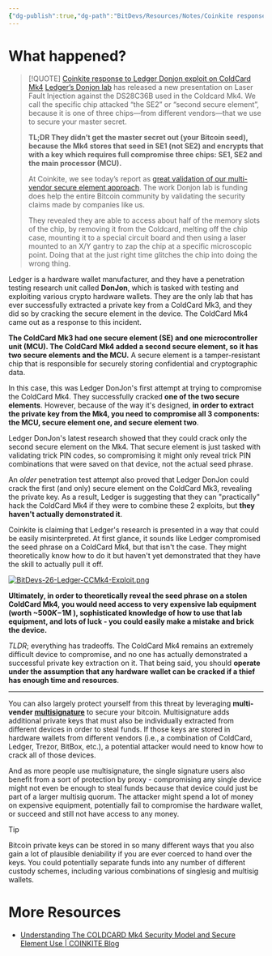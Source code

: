 ```yaml
---
{"dg-publish":true,"dg-path":"BitDevs/Resources/Notes/Coinkite response to Ledger Donjon exploit on ColdCard Mk4.md","permalink":"/bit-devs/resources/notes/coinkite-response-to-ledger-donjon-exploit-on-cold-card-mk4/","title":"Coinkite response to Ledger Donjon exploit on ColdCard Mk4","tags":["bitdevs","bitcoin","socratic-26","custody"],"noteIcon":"3","created":"2023-09-14T20:22:37.855-10:00","updated":"2023-09-16T20:21:17.669-10:00"}
---
```




# What happened?

> [!QUOTE] [Coinkite response to Ledger Donjon exploit on ColdCard Mk4](https://blog.coinkite.com/donjon-faults-2023/)
> [Ledger’s Donjon lab](https://donjon.ledger.com/) has released a new presentation on Laser Fault Injection against the DS28C36B used in the Coldcard Mk4. We call the specific chip attacked “the SE2” or “second secure element”, because it is one of three chips—from different vendors—that we use to secure your master secret.
> 
> **TL;DR They didn’t get the master secret out (your Bitcoin seed), because the Mk4 stores that seed in SE1 (not SE2) and encrypts that with a key which requires full compromise three chips: SE1, SE2 and the main processor (MCU).**
> 
> At Coinkite, we see today’s report as [great validation of our multi-vendor secure element approach](https://blog.coinkite.com/understanding-mk4-security-model). The work Donjon lab is funding does help the entire Bitcoin community by validating the security claims made by companies like us.
> 
> They revealed they are able to access about half of the memory slots of the chip, by removing it from the Coldcard, melting off the chip case, mounting it to a special circuit board and then using a laser mounted to an X/Y gantry to zap the chip at a specific microscopic point. Doing that at the just right time glitches the chip into doing the wrong thing.

Ledger is a hardware wallet manufacturer, and they have a penetration testing research unit called **DonJon**, which is tasked with testing and exploiting various crypto hardware wallets. They are the only lab that has ever successfully extracted a private key from a ColdCard Mk3, and they did so by cracking the secure element in the device. The ColdCard Mk4 came out as a response to this incident.

**The ColdCard Mk3 had one secure element (SE) and one microcontroller unit (MCU). The ColdCard Mk4 added a second secure element, so it has two secure elements and the MCU.** A secure element is a tamper-resistant chip that is responsible for securely storing confidential and cryptographic data.

In this case, this was Ledger DonJon's first attempt at trying to compromise the ColdCard Mk4. They successfully cracked **one of the two secure elements**. However, because of the way it's designed, **in order to extract the private key from the Mk4, you need to compromise all 3 components: the MCU, secure element one, and secure element two**.

Ledger DonJon's latest research showed that they could crack only the second secure element on the Mk4. That secure element is just tasked with validating trick PIN codes, so compromising it might only reveal trick PIN combinations that were saved on that device, not the actual seed phrase.

An *older* penetration test attempt also proved that Ledger DonJon could crack the first (and only) secure element on the ColdCard Mk3, revealing the private key. As a result, Ledger is suggesting that they can "practically" hack the ColdCard Mk4 if they were to combine these 2 exploits, but **they haven't actually demonstrated it**.

Coinkite is claiming that Ledger's research is presented in a way that could be easily misinterpreted. At first glance, it sounds like Ledger compromised the seed phrase on a ColdCard Mk4, but that isn't the case. They might theoretically know how to do it but haven't yet demonstrated that they have the skill to actually pull it off. 

[![BitDevs-26-Ledger-CCMk4-Exploit.png](/img/user/para/artifacts/BitDevs-26-Ledger-CCMk4-Exploit.png)](https://x.com/add_BTC/status/1702656477079470157?s=20)

**Ultimately, in order to theoretically reveal the seed phrase on a stolen ColdCard Mk4, you would need access to very expensive lab equipment (worth ~$500K-$1M ), sophisticated knowledge of how to use that lab equipment, and lots of luck - you could easily make a mistake and brick the device.**

*TLDR*; everything has tradeoffs. The ColdCard Mk4 remains an extremely difficult device to compromise, and no one has actually demonstrated a successful private key extraction on it. That being said, you should **operate under the assumption that any hardware wallet can be cracked if a thief has enough time and resources**. 

---

You can also largely protect yourself from this threat by leveraging **multi-vender [multisignature](https://unchained.com/features/what-is-multisig)** to secure your bitcoin. Multisignature adds additional private keys that must also be individually extracted from different devices in order to steal funds. If those keys are stored in hardware wallets from different vendors (i.e., a combination of ColdCard, Ledger, Trezor, BitBox, etc.), a potential attacker would need to know how to crack all of those devices.

And as more people use multisignature, the single signature users also benefit from a sort of protection by proxy - compromising any single device might not even be enough to steal funds because that device could just be part of a larger multisig quorum. The attacker might spend a lot of money on expensive equipment, potentially fail to compromise the hardware wallet, or succeed and still not have access to any money. 


> [!TIP]
> Bitcoin private keys can be stored in so many different ways that you also gain a lot of plausible deniability if you are ever coerced to hand over the keys. You could potentially separate funds into any number of different custody schemes, including various combinations of singlesig and multisig wallets.

# More Resources
- [Understanding The COLDCARD Mk4 Security Model and Secure Element Use | COINKITE Blog](https://blog.coinkite.com/understanding-mk4-security-model/)